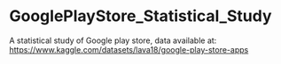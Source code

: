 # GooglePlayStore_Statistical_Study
A statistical study of Google play store, data available at:
https://www.kaggle.com/datasets/lava18/google-play-store-apps
